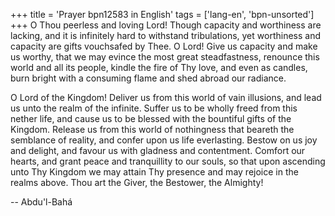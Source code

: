 +++
title = 'Prayer bpn12583 in English'
tags = ['lang-en', 'bpn-unsorted']
+++
O Thou peerless and loving Lord!  Though capacity and worthiness are lacking, and it is infinitely hard to withstand tribulations, yet worthiness and capacity are gifts vouchsafed by Thee.  O Lord!  Give us capacity and make us worthy, that we may evince the most great steadfastness, renounce this world and all its people, kindle the fire of Thy love, and even as candles, burn bright with a consuming flame and shed abroad our radiance.

O Lord of the Kingdom!  Deliver us from this world of vain illusions, and lead us unto the realm of the infinite.  Suffer us to be wholly freed from this nether life, and cause us to be blessed with the bountiful gifts of the Kingdom.  Release us from this world of nothingness that beareth the semblance of reality, and confer upon us life everlasting.  Bestow on us joy and delight, and favour us with gladness and contentment.  Comfort our hearts, and grant peace and tranquillity to our souls, so that upon ascending unto Thy Kingdom we may attain Thy presence and may rejoice in the realms above.  Thou art the Giver, the Bestower, the Almighty!

-- Abdu'l-Bahá
